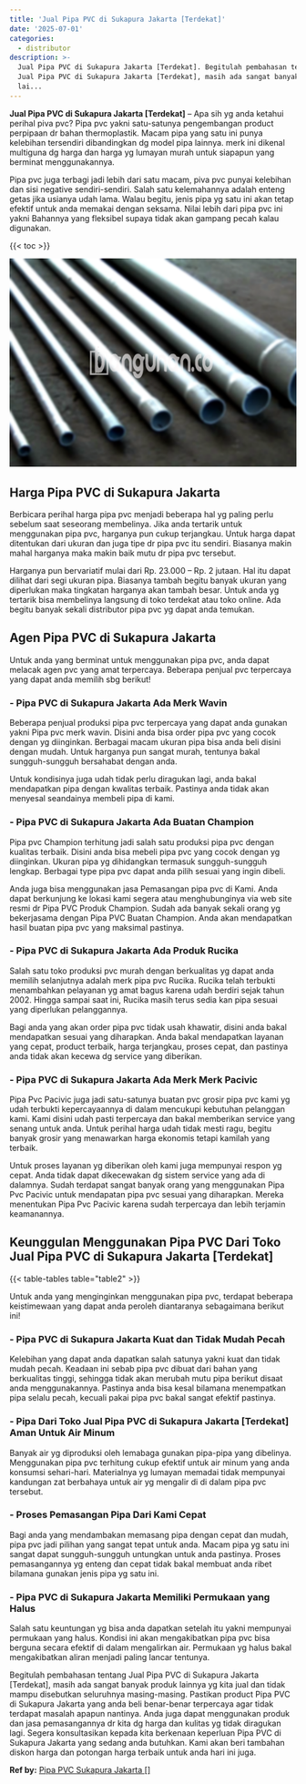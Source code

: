 ```yaml
---
title: 'Jual Pipa PVC di Sukapura Jakarta [Terdekat]'
date: '2025-07-01'
categories:
  - distributor
description: >-
  Jual Pipa PVC di Sukapura Jakarta [Terdekat]. Begitulah pembahasan tentang
  Jual Pipa PVC di Sukapura Jakarta [Terdekat], masih ada sangat banyak produk
  lai...
---
```


**Jual Pipa PVC di Sukapura Jakarta \[Terdekat\]** – Apa sih yg anda ketahui perihal piva pvc? Pipa pvc yakni satu-satunya pengembangan product perpipaan dr bahan thermoplastik. Macam pipa yang satu ini punya kelebihan tersendiri dibandingkan dg model pipa lainnya. merk ini dikenal multiguna dg harga dan harga yg lumayan murah untuk siapapun yang berminat menggunakannya.

Pipa pvc juga terbagi jadi lebih dari satu macam, piva pvc punyai kelebihan dan sisi negative sendiri-sendiri. Salah satu kelemahannya adalah enteng getas jika usianya udah lama. Walau begitu, jenis pipa yg satu ini akan tetap efektif untuk anda memakai dengan seksama. Nilai lebih dari pipa pvc ini yakni Bahannya yang fleksibel supaya tidak akan gampang pecah kalau digunakan.

{{< toc >}}

![Jual Pipa PVC di Sukapura Jakarta [Terdekat]](/images/jaul-pipa-pvc-21.png)

## Harga Pipa PVC di Sukapura Jakarta

Berbicara perihal harga pipa pvc menjadi beberapa hal yg paling perlu sebelum saat seseorang membelinya. Jika anda tertarik untuk menggunakan pipa pvc, harganya pun cukup terjangkau. Untuk harga dapat ditentukan dari ukuran dan juga tipe dr pipa pvc itu sendiri. Biasanya makin mahal harganya maka makin baik mutu dr pipa pvc tersebut.

Harganya pun bervariatif mulai dari Rp. 23.000 – Rp. 2 jutaan. Hal itu dapat dilihat dari segi ukuran pipa. Biasanya tambah begitu banyak ukuran yang diperlukan maka tingkatan harganya akan tambah besar. Untuk anda yg tertarik bisa membelinya langsung di toko terdekat atau toko online. Ada begitu banyak sekali distributor pipa pvc yg dapat anda temukan.

## Agen Pipa PVC di Sukapura Jakarta

Untuk anda yang berminat untuk menggunakan pipa pvc, anda dapat melacak agen pvc yang amat terpercaya. Beberapa penjual pvc terpercaya yang dapat anda memilih sbg berikut!

### \- Pipa PVC di Sukapura Jakarta Ada Merk Wavin

Beberapa penjual produksi pipa pvc terpercaya yang dapat anda gunakan yakni Pipa pvc merk wavin. Disini anda bisa order pipa pvc yang cocok dengan yg diinginkan. Berbagai macam ukuran pipa bisa anda beli disini dengan mudah. Untuk harganya pun sangat murah, tentunya bakal sungguh-sungguh bersahabat dengan anda.

Untuk kondisinya juga udah tidak perlu diragukan lagi, anda bakal mendapatkan pipa dengan kwalitas terbaik. Pastinya anda tidak akan menyesal seandainya membeli pipa di kami.

### \- Pipa PVC di Sukapura Jakarta Ada Buatan Champion

Pipa pvc Champion terhitung jadi salah satu produksi pipa pvc dengan kualitas terbaik. Disini anda bisa mebeli pipa pvc yang cocok dengan yg diinginkan. Ukuran pipa yg dihidangkan termasuk sungguh-sungguh lengkap. Berbagai type pipa pvc dapat anda pilih sesuai yang ingin dibeli.

Anda juga bisa menggunakan jasa Pemasangan pipa pvc di Kami. Anda dapat berkunjung ke lokasi kami segera atau menghubunginya via web site resmi dr Pipa PVC Produk Champion. Sudah ada banyak sekali orang yg bekerjasama dengan Pipa PVC Buatan Champion. Anda akan mendapatkan hasil buatan pipa pvc yang maksimal pastinya.

### \- Pipa PVC di Sukapura Jakarta Ada Produk Rucika

Salah satu toko produksi pvc murah dengan berkualitas yg dapat anda memilih selanjutnya adalah merk pipa pvc Rucika. Rucika telah terbukti menambahkan pelayanan yg amat bagus karena udah berdiri sejak tahun 2002. Hingga sampai saat ini, Rucika masih terus sedia kan pipa sesuai yang diperlukan pelanggannya.

Bagi anda yang akan order pipa pvc tidak usah khawatir, disini anda bakal mendapatkan sesuai yang diharapkan. Anda bakal mendapatkan layanan yang cepat, product terbaik, harga terjangkau, proses cepat, dan pastinya anda tidak akan kecewa dg service yang diberikan.

### \- Pipa PVC di Sukapura Jakarta Ada Merk Merk Pacivic

Pipa Pvc Pacivic juga jadi satu-satunya buatan pvc grosir pipa pvc kami yg udah terbukti kepercayaannya di dalam mencukupi kebutuhan pelanggan kami. Kami disini udah pasti terpercaya dan bakal memberikan service yang senang untuk anda. Untuk perihal harga udah tidak mesti ragu, begitu banyak grosir yang menawarkan harga ekonomis tetapi kamilah yang terbaik.

Untuk proses layanan yg diberikan oleh kami juga mempunyai respon yg cepat. Anda tidak dapat dikecewakan dg sistem service yang ada di dalamnya. Sudah terdapat sangat banyak orang yang menggunakan Pipa Pvc Pacivic untuk mendapatan pipa pvc sesuai yang diharapkan. Mereka menentukan Pipa Pvc Pacivic karena sudah terpercaya dan lebih terjamin keamanannya.

## Keunggulan Menggunakan Pipa PVC Dari Toko Jual Pipa PVC di Sukapura Jakarta \[Terdekat\]

{{< table-tables table="table2" >}}

Untuk anda yang menginginkan menggunakan pipa pvc, terdapat beberapa keistimewaan yang dapat anda peroleh diantaranya sebagaimana berikut ini!

### \- Pipa PVC di Sukapura Jakarta Kuat dan Tidak Mudah Pecah

Kelebihan yang dapat anda dapatkan salah satunya yakni kuat dan tidak mudah pecah. Keadaan ini sebab pipa pvc dibuat dari bahan yang berkualitas tinggi, sehingga tidak akan merubah mutu pipa berikut disaat anda menggunakannya. Pastinya anda bisa kesal bilamana menempatkan pipa selalu pecah, kecuali pakai pipa pvc bakal sangat efektif pastinya.

### \- Pipa Dari Toko Jual Pipa PVC di Sukapura Jakarta \[Terdekat\] Aman Untuk Air Minum

Banyak air yg diproduksi oleh lemabaga gunakan pipa-pipa yang dibelinya. Menggunakan pipa pvc terhitung cukup efektif untuk air minum yang anda konsumsi sehari-hari. Materialnya yg lumayan memadai tidak mempunyai kandungan zat berbahaya untuk air yg mengalir di di dalam pipa pvc tersebut.

### \- Proses Pemasangan Pipa Dari Kami Cepat

Bagi anda yang mendambakan memasang pipa dengan cepat dan mudah, pipa pvc jadi pilihan yang sangat tepat untuk anda. Macam pipa yg satu ini sangat dapat sungguh-sungguh untungkan untuk anda pastinya. Proses pemasangannya yg enteng dan cepat tidak bakal membuat anda ribet bilamana gunakan jenis pipa yg satu ini.

### \- Pipa PVC di Sukapura Jakarta Memiliki Permukaan yang Halus

Salah satu keuntungan yg bisa anda dapatkan setelah itu yakni mempunyai permukaan yang halus. Kondisi ini akan mengakibatkan pipa pvc bisa berguna secara efektif di dalam mengalirkan air. Permukaan yg halus bakal mengakibatkan aliran menjadi paling lancar tentunya.

Begitulah pembahasan tentang Jual Pipa PVC di Sukapura Jakarta \[Terdekat\], masih ada sangat banyak produk lainnya yg kita jual dan tidak mampu disebutkan seluruhnya masing-masing. Pastikan product Pipa PVC di Sukapura Jakarta yang anda beli benar-benar terpercaya agar tidak terdapat masalah apapun nantinya. Anda juga dapat menggunakan produk dan jasa pemasangannya dr kita dg harga dan kulitas yg tidak diragukan lagi. Segera konsultasikan kepada kita berkenaan keperluan Pipa PVC di Sukapura Jakarta yang sedang anda butuhkan. Kami akan beri tambahan diskon harga dan potongan harga terbaik untuk anda hari ini juga.

**Ref by:** [Pipa PVC Sukapura Jakarta []](https://id.wikipedia.org/wiki/Pipa)
